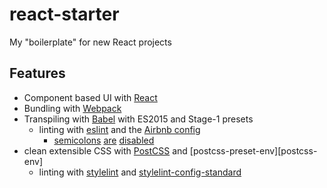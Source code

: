 # react-starter
My "boilerplate" for new React projects

## Features

* Component based UI with [React][react]
* Bundling with [Webpack][webpack]
* Transpiling with [Babel][babel] with ES2015 and Stage-1 presets
  * linting with [eslint][eslint] and the [Airbnb config][airbnb]
    * [semicolons][semi1] [are][semi2] [disabled][semi3]
* clean extensible CSS with [PostCSS][postcss] and [postcss-preset-env][postcss-env]
  * linting with [stylelint][stylint] and [stylelint-config-standard][stylconf]

[react]: https://reactjs.org
[webpack]: https://webpack.js.org
[babel]: https://babeljs.io
[eslint]: http://eslint.org/
[airbnb]: https://github.com/airbnb/javascript
[semi1]: http://blog.izs.me/post/2353458699/an-open-letter-to-javascript-leaders-regarding
[semi2]: http://inimino.org/~inimino/blog/javascript_semicolons
[semi3]: https://www.youtube.com/watch?v=gsfbh17Ax9I
[flow]: https://flow.org/
[postcss]: http://postcss.org
[postcss-preset-env]: https://github.com/csstools/postcss-preset-env
[stylint]: https://stylelint.io
[stylconf]: https://github.com/stylelint/stylelint-config-standard
